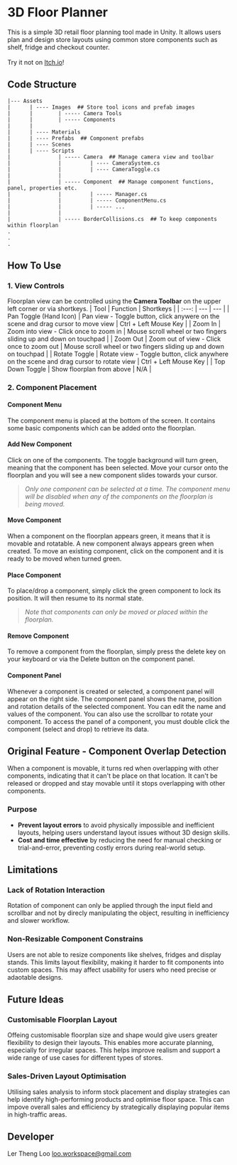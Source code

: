 # 3D Floor Planner
This is a simple 3D retail floor planning tool made in Unity. It allows users plan and design store layouts using common store components such as shelf, fridge and checkout counter.
<br><br>
Try it not on [Itch.io](https://lt-loo.itch.io/3d-foorplan-planner)!

## Code Structure
```
|--- Assets
|      | ---- Images  ## Store tool icons and prefab images
|      |        | ----- Camera Tools
|      |        | ----- Components
|      |
|      | ---- Materials
|      | ---- Prefabs  ## Component prefabs
|      | ---- Scenes
|      | ---- Scripts
|               | ----- Camera  ## Manage camera view and toolbar
|               |         | ---- CameraSystem.cs
|               |         | ---- CameraToggle.cs
|               |
|               | ----- Component  ## Manage component functions, panel, properties etc.
|               |         | ----- Manager.cs
|               |         | ----- ComponentMenu.cs
|               |         | ----- ...
|               |
|               | ----- BorderCollisions.cs  ## To keep components within floorplan
.
.
.
```

## How To Use
### 1. View Controls
Floorplan view can be controlled using the <b>Camera Toolbar</b> on the upper left corner or via shortkeys.
| Tool | Function | Shortkeys |
| :---: | --- | --- |
| Pan Toggle (Hand Icon) | Pan view - Toggle button, click anywere on the scene and drag cursor to move view | Ctrl + Left Mouse Key |
| Zoom In | Zoom into view - Click once to zoom in | Mouse scroll wheel or two fingers sliding up and down on touchpad |
| Zoom Out | Zoom out of view - Click once to zoom out | Mouse scroll wheel or two fingers sliding up and down on touchpad |
| Rotate Toggle | Rotate view - Toggle button, click anywhere on the scene and drag cursor to rotate view | Ctrl + Left Mouse Key |
| Top Down Toggle | Show floorplan from above | N/A |

### 2. Component Placement
#### Component Menu
The component menu is placed at the bottom of the screen. It contains some basic components which can be added onto the floorplan.

#### Add New Component
Click on one of the components. The toggle background will turn green, meaning that the component has been selected. Move your cursor onto the floorplan and you will see a new component slides towards your cursor. <br>
> <i>Only one component can be selected at a time. The component menu will be disabled when any of the components on the floorplan is being moved.</i>

#### Move Component
When a component on the floorplan appears green, it means that it is movable and rotatable. A new component always appears green when created. To move an existing component, click on the component and it is ready to be moved when turned green.

#### Place Component
To place/drop a component, simply click the green component to lock its position. It will then resume to its normal state. <br>
> <i>Note that components can only be moved or placed within the floorplan.</i>

#### Remove Component
To remove a component from the floorplan, simply press the delete key on your keyboard or via the Delete button on the component panel.

#### Component Panel
Whenever a component is created or selected, a component panel will appear on the right side. The component panel shows the name, position and rotation details of the selected component. You can edit the name and values of the component. You can also use the scrollbar to rotate your component. To access the panel of a component, you must double click the component (select and drop) to retrieve its data.

## Original Feature - Component Overlap Detection
When a component is movable, it turns red when overlapping with other components, indicating that it can't be place on that location. It can't be released or dropped and stay movable until it stops overlapping with other components.

### Purpose
- <b>Prevent layout errors</b> to avoid physically impossible and inefficient layouts, helping users understand layout issues without 3D design skills. 
- <b>Cost and time effective</b> by reducing the need for manual checking or trial-and-error, preventing costly errors during real-world setup.

## Limitations
### Lack of Rotation Interaction
Rotation of component can only be applied through the input field and scrollbar and not by direcly manipulating the object, resulting in inefficiency and slower workflow.

### Non-Resizable Component Constrains
Users are not able to resize components like shelves, fridges and display stands. This limits layout flexibility, making it harder to fit components into custom spaces. This may affect usability for users who need precise or adaotable designs.

## Future Ideas
### Customisable Floorplan Layout
Offeing customisable floorplan size and shape would give users greater flexibility to design their layouts. This enables more accurate planning, especially for irregular spaces. This helps improve realism and support a wide range of use cases for different types of stores.

### Sales-Driven Layout Optimisation
Utilising sales analysis to inform stock placement and display strategies can help identify high-performing products and optimise floor space. This can impove overall sales and efficiency by strategically displaying popular items in high-traffic areas.

## Developer
Ler Theng Loo
[loo.workspace@gmail.com](loo.workspace@gmail.com)

  
